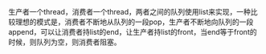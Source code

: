 生产者一个thread，消费者一个thread，两者之间的队列使用list来实现，一种比较理想的模式是，消费者不断地从队列的一段pop，生产者不断地向队列的一段append，可以让消费者持list的end，让生产者持list的front，当end等于front的时候，则队列为空，则消费者阻塞。